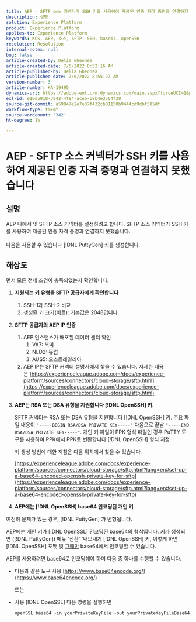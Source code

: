 ```yaml
---
title: AEP - SFTP 소스 커넥터가 SSH 키를 사용하여 제공된 인증 자격 증명과 연결하지 못했습니다
description: 설명
solution: Experience Platform
product: Experience Platform
applies-to: Experience Platform
keywords: KCS, AEP, 소스, SFTP, SSH, base64, openSSH
resolution: Resolution
internal-notes: null
bug: false
article-created-by: Delia Gheonea
article-created-date: 7/6/2022 8:52:16 AM
article-published-by: Delia Gheonea
article-published-date: 7/6/2022 8:55:27 AM
version-number: 3
article-number: KA-19495
dynamics-url: https://adobe-ent.crm.dynamics.com/main.aspx?forceUCI=1&pagetype=entityrecord&etn=knowledgearticle&id=ad9808ea-08fd-ec11-82e5-000d3a3b090d
exl-id: e10d5918-3942-4f84-aceb-68b4e3364f39
source-git-commit: a59847e2e7e37f432cb01150b9444cd9dbf585df
workflow-type: tm+mt
source-wordcount: '342'
ht-degree: 1%

---
```


# AEP - SFTP 소스 커넥터가 SSH 키를 사용하여 제공된 인증 자격 증명과 연결하지 못했습니다

## 설명

AEP 내에서 및 SFTP 소스 커넥터를 설정하려고 합니다. SFTP 소스 커넥터가 SSH 키를 사용하여 제공된 인증 자격 증명과 연결하지 못했습니다.<br><br>다음을 사용할 수 있습니다 [!DNL PuttyGen] 키를 생성합니다.

## 해상도

먼저 모든 전제 조건이 충족되었는지 확인합니다.

1. **지원되는 키 유형을 SFTP 공급자에게 확인합니다**
   1. SSH-1과 SSH-2 비교
   1. 생성된 키 크기(비트): 기본값은 2048입니다.

1. **SFTP 공급자의 AEP IP 인증**
   1. AEP 인스턴스가 배포된 데이터 센터 확인
      1. VA7: 북미
      1. NLD2: 유럽
      1. AUS5: 오스트레일리아
   1. AEP IP는 SFTP 커넥터 설명서에서 찾을 수 있습니다. 자세한 내용은 [https://experienceleague.adobe.com/docs/experience-platform/sources/connectors/cloud-storage/sftp.html](https://experienceleague.adobe.com/docs/experience-platform/sources/connectors/cloud-storage/sftp.html)


1. **AEP는 RSA 또는 DSA 유형을 지원합니다 [!DNL OpenSSH] 키.**

   SFTP 커넥터는 RSA 또는 DSA 유형을 지원합니다 [!DNL OpenSSH] 키. 주요 파일 내용이 `"-----BEGIN RSA/DSA PRIVATE KEY-----"` 다음으로 끝남 `"-----END RSA/DSA PRIVATE KEY-----"`. 개인 키 파일이 PPK 형식 파일인 경우 PuTTY 도구를 사용하여 PPK에서 PPK로 변환합니다 [!DNL OpenSSH] 형식 지정

   키 생성 방법에 대한 지침은 다음 위치에서 찾을 수 있습니다.

   [https://experienceleague.adobe.com/docs/experience-platform/sources/connectors/cloud-storage/sftp.html?lang=en#set-up-a-base64-encoded-openssh-private-key-for-sftp](https://experienceleague.adobe.com/docs/experience-platform/sources/connectors/cloud-storage/sftp.html?lang=en#set-up-a-base64-encoded-openssh-private-key-for-sftp)

1. **AEP에는 [!DNL OpenSSH] base64 인코딩된 개인 키**

여전히 문제가 있는 경우, [!DNL PuttyGen] 가 변형됩니다.

AEP에는 개인 키가 [!DNL OpenSSL] 인코딩된 base64의 형식입니다. 키가 생성되면 ([!DNL PuttyGen]) 메뉴 &#39;전환&#39; &#39;내보내기 [!DNL OpenSSH] 키, 이렇게 하면 [!DNL OpenSSH] 포맷 및 <u>그때만</u> base64에서 인코딩할 수 있습니다.

AEP를 사용하려면 base64로 인코딩해야 하며 다음 중 하나를 수행할 수 있습니다.

- 다음과 같은 도구 사용 [https://www.base64encode.org/](https://www.base64encode.org/)

   또는

- 사용 [!DNL OpenSSL] 다음 명령을 실행하면

   ```
   openSSL base64 -in yourPrivateKeyFile -out yourPrivateKeyFileBase64
   ```
